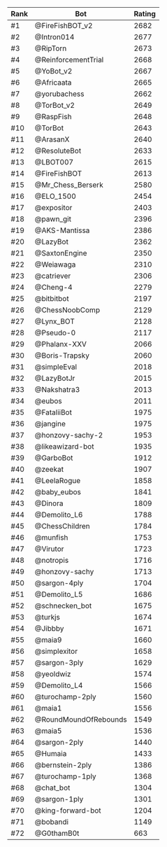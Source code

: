 Rank|Bot|Rating
---|---|---
#1|@FireFishBOT_v2|2682
#2|@Intron014|2677
#3|@RipTorn|2673
#4|@ReinforcementTrial|2668
#5|@YoBot_v2|2667
#6|@Africaata|2665
#7|@yorubachess|2662
#8|@TorBot_v2|2649
#9|@RaspFish|2648
#10|@TorBot|2643
#11|@ArasanX|2640
#12|@ResoluteBot|2633
#13|@LBOT007|2615
#14|@FireFishBOT|2613
#15|@Mr_Chess_Berserk|2580
#16|@ELO_1500|2454
#17|@expositor|2403
#18|@pawn_git|2396
#19|@AKS-Mantissa|2386
#20|@LazyBot|2362
#21|@SaxtonEngine|2350
#22|@Weiawaga|2310
#23|@catriever|2306
#24|@Cheng-4|2279
#25|@bitbitbot|2197
#26|@ChessNoobComp|2129
#27|@Lynx_BOT|2128
#28|@Pseudo-0|2117
#29|@Phalanx-XXV|2066
#30|@Boris-Trapsky|2060
#31|@simpleEval|2018
#32|@LazyBotJr|2015
#33|@Nakshatra3|2013
#34|@eubos|2011
#35|@FataliiBot|1975
#36|@jangine|1975
#37|@honzovy-sachy-2|1953
#38|@likeawizard-bot|1935
#39|@GarboBot|1912
#40|@zeekat|1907
#41|@LeelaRogue|1858
#42|@baby_eubos|1841
#43|@Dinora|1809
#44|@Demolito_L6|1788
#45|@ChessChildren|1784
#46|@munfish|1753
#47|@Virutor|1723
#48|@notropis|1716
#49|@honzovy-sachy|1713
#50|@sargon-4ply|1704
#51|@Demolito_L5|1686
#52|@schnecken_bot|1675
#53|@turkjs|1674
#54|@Jibbby|1671
#55|@maia9|1660
#56|@simplexitor|1658
#57|@sargon-3ply|1629
#58|@yeoldwiz|1574
#59|@Demolito_L4|1566
#60|@turochamp-2ply|1560
#61|@maia1|1556
#62|@RoundMoundOfRebounds|1549
#63|@maia5|1536
#64|@sargon-2ply|1440
#65|@Humaia|1433
#66|@bernstein-2ply|1386
#67|@turochamp-1ply|1368
#68|@chat_bot|1304
#69|@sargon-1ply|1301
#70|@king-forward-bot|1204
#71|@bobandi|1149
#72|@G0thamB0t|663
